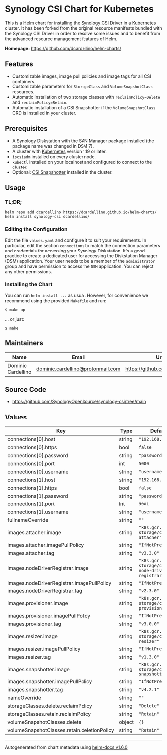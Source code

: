 # Synology CSI Chart for Kubernetes

This is a
[Helm](https://helm.sh) chart for installing the
[Synology CSI Driver](https://github.com/SynologyOpenSource/synology-csi) in a
[Kubernetes](https://kubernetes.io) cluster.
It has been forked from the original resource manifests bundled with the Synology CSI Driver in order to resolve some
issues and to benefit from the advanced resource management features of Helm.


**Homepage:** <https://github.com/dcardellino/helm-charts/>

## Features

+ Customizable images, image pull policies and image tags for all CSI containers.
+ Customizable parameters for `StorageClass` and `VolumeSnapshotClass` resources.
+ Automatic installation of two storage classes with `reclaimPolicy=Delete` and `reclaimPolicy=Retain`.
+ Automatic installation of a CSI Snapshotter if the `VolumeSnapshotClass` CRD is installed in your cluster.

## Prerequisites

+ A Synology Diskstation with the SAN Manager package installed (the package name was changed in DSM 7).
+ A cluster with [Kubernetes](https://kubernetes.io) version 1.19 or later.
+ `iscsiadm` installed on every cluster node.
+ `kubectl` installed on your localhost and configured to connect to the cluster.
+ Optional: [CSI Snapshotter](https://github.com/kubernetes-csi/external-snapshotter) installed in the cluster.

## Usage

### TL;DR;

```console
helm repo add dcardellino https://dcardellino.github.io/helm-charts/
helm install synology-csi dcardellino/
```

### Editing the Configuration

Edit the file `values.yaml` and configure it to suit your requirements.
In particular, edit the section `connections` to match the connection parameters and credentials for accessing your
Synology Diskstation.
It's a good practice to create a dedicated user for accessing the Diskstation Manager (DSM) application.
Your user needs to be a member of the `administrator` group and have permission to access the `DSM` application.
You can reject any other permissions.

### Installing the Chart

You can run `helm install ...` as usual.
However, for convenience we recommend using the provided `Makefile` and run:

    $ make up

... or just:

    $ make

## Maintainers

| Name | Email | Url |
| ---- | ------ | --- |
| Dominic Cardellino| dominic.cardellino@protonmail.com | https://github.com/dcardellin|

## Source Code

* <https://github.com/SynologyOpenSource/synology-csi/tree/main>

## Values

| Key | Type | Default | Description |
|-----|------|---------|-------------|
| connections[0].host | string | `"192.168.1.1"` |  |
| connections[0].https | bool | `false` |  |
| connections[0].password | string | `"password"` |  |
| connections[0].port | int | `5000` |  |
| connections[0].username | string | `"username"` |  |
| connections[1].host | string | `"192.168.1.1"` |  |
| connections[1].https | bool | `false` |  |
| connections[1].password | string | `"password"` |  |
| connections[1].port | int | `5001` |  |
| connections[1].username | string | `"username"` |  |
| fullnameOverride | string | `""` |  |
| images.attacher.image | string | `"k8s.gcr.io/sig-storage/csi-attacher"` |  |
| images.attacher.imagePullPolicy | string | `"IfNotPresent"` |  |
| images.attacher.tag | string | `"v3.3.0"` |  |
| images.nodeDriverRegistrar.image | string | `"k8s.gcr.io/sig-storage/csi-node-driver-registrar"` |  |
| images.nodeDriverRegistrar.imagePullPolicy | string | `"IfNotPresent"` |  |
| images.nodeDriverRegistrar.tag | string | `"v2.3.0"` |  |
| images.provisioner.image | string | `"k8s.gcr.io/sig-storage/csi-provisioner"` |  |
| images.provisioner.imagePullPolicy | string | `"IfNotPresent"` |  |
| images.provisioner.tag | string | `"v3.0.0"` |  |
| images.resizer.image | string | `"k8s.gcr.io/sig-storage/csi-resizer"` |  |
| images.resizer.imagePullPolicy | string | `"IfNotPresent"` |  |
| images.resizer.tag | string | `"v1.3.0"` |  |
| images.snapshotter.image | string | `"k8s.gcr.io/sig-storage/csi-snapshotter"` |  |
| images.snapshotter.imagePullPolicy | string | `"IfNotPresent"` |  |
| images.snapshotter.tag | string | `"v4.2.1"` |  |
| nameOverride | string | `""` |  |
| storageClasses.delete.reclaimPolicy | string | `"Delete"` |  |
| storageClasses.retain.reclaimPolicy | string | `"Retain"` |  |
| volumeSnapshotClasses.delete | object | `{}` |  |
| volumeSnapshotClasses.retain.deletionPolicy | string | `"Retain"` |  |

----------------------------------------------
Autogenerated from chart metadata using [helm-docs v1.6.0](https://github.com/norwoodj/helm-docs/releases/v1.6.0)
